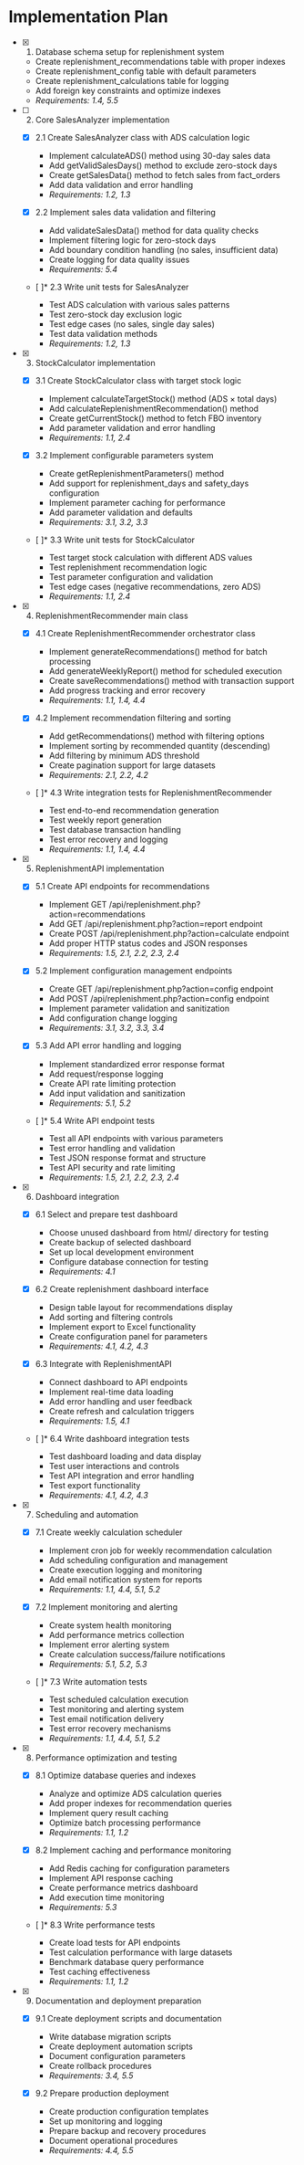 # Implementation Plan

- [x] 1. Database schema setup for replenishment system

  - Create replenishment_recommendations table with proper indexes
  - Create replenishment_config table with default parameters
  - Create replenishment_calculations table for logging
  - Add foreign key constraints and optimize indexes
  - _Requirements: 1.4, 5.5_

- [ ] 2. Core SalesAnalyzer implementation

  - [x] 2.1 Create SalesAnalyzer class with ADS calculation logic

    - Implement calculateADS() method using 30-day sales data
    - Add getValidSalesDays() method to exclude zero-stock days
    - Create getSalesData() method to fetch sales from fact_orders
    - Add data validation and error handling
    - _Requirements: 1.2, 1.3_

  - [x] 2.2 Implement sales data validation and filtering

    - Add validateSalesData() method for data quality checks
    - Implement filtering logic for zero-stock days
    - Add boundary condition handling (no sales, insufficient data)
    - Create logging for data quality issues
    - _Requirements: 5.4_

  - [ ]\* 2.3 Write unit tests for SalesAnalyzer

    - Test ADS calculation with various sales patterns
    - Test zero-stock day exclusion logic
    - Test edge cases (no sales, single day sales)
    - Test data validation methods
    - _Requirements: 1.2, 1.3_

- [x] 3. StockCalculator implementation

  - [x] 3.1 Create StockCalculator class with target stock logic

    - Implement calculateTargetStock() method (ADS × total days)
    - Add calculateReplenishmentRecommendation() method
    - Create getCurrentStock() method to fetch FBO inventory
    - Add parameter validation and error handling
    - _Requirements: 1.1, 2.4_

  - [x] 3.2 Implement configurable parameters system

    - Create getReplenishmentParameters() method
    - Add support for replenishment_days and safety_days configuration
    - Implement parameter caching for performance
    - Add parameter validation and defaults
    - _Requirements: 3.1, 3.2, 3.3_

  - [ ]\* 3.3 Write unit tests for StockCalculator

    - Test target stock calculation with different ADS values
    - Test replenishment recommendation logic
    - Test parameter configuration and validation
    - Test edge cases (negative recommendations, zero ADS)
    - _Requirements: 1.1, 2.4_

- [x] 4. ReplenishmentRecommender main class

  - [x] 4.1 Create ReplenishmentRecommender orchestrator class

    - Implement generateRecommendations() method for batch processing
    - Add generateWeeklyReport() method for scheduled execution
    - Create saveRecommendations() method with transaction support
    - Add progress tracking and error recovery
    - _Requirements: 1.1, 1.4, 4.4_

  - [x] 4.2 Implement recommendation filtering and sorting

    - Add getRecommendations() method with filtering options
    - Implement sorting by recommended quantity (descending)
    - Add filtering by minimum ADS threshold
    - Create pagination support for large datasets
    - _Requirements: 2.1, 2.2, 4.2_

  - [ ]\* 4.3 Write integration tests for ReplenishmentRecommender

    - Test end-to-end recommendation generation
    - Test weekly report generation
    - Test database transaction handling
    - Test error recovery and logging
    - _Requirements: 1.1, 1.4, 4.4_

- [x] 5. ReplenishmentAPI implementation

  - [x] 5.1 Create API endpoints for recommendations

    - Implement GET /api/replenishment.php?action=recommendations
    - Add GET /api/replenishment.php?action=report endpoint
    - Create POST /api/replenishment.php?action=calculate endpoint
    - Add proper HTTP status codes and JSON responses
    - _Requirements: 1.5, 2.1, 2.2, 2.3, 2.4_

  - [x] 5.2 Implement configuration management endpoints

    - Create GET /api/replenishment.php?action=config endpoint
    - Add POST /api/replenishment.php?action=config endpoint
    - Implement parameter validation and sanitization
    - Add configuration change logging
    - _Requirements: 3.1, 3.2, 3.3, 3.4_

  - [x] 5.3 Add API error handling and logging

    - Implement standardized error response format
    - Add request/response logging
    - Create API rate limiting protection
    - Add input validation and sanitization
    - _Requirements: 5.1, 5.2_

  - [ ]\* 5.4 Write API endpoint tests

    - Test all API endpoints with various parameters
    - Test error handling and validation
    - Test JSON response format and structure
    - Test API security and rate limiting
    - _Requirements: 1.5, 2.1, 2.2, 2.3, 2.4_

- [x] 6. Dashboard integration

  - [x] 6.1 Select and prepare test dashboard

    - Choose unused dashboard from html/ directory for testing
    - Create backup of selected dashboard
    - Set up local development environment
    - Configure database connection for testing
    - _Requirements: 4.1_

  - [x] 6.2 Create replenishment dashboard interface

    - Design table layout for recommendations display
    - Add sorting and filtering controls
    - Implement export to Excel functionality
    - Create configuration panel for parameters
    - _Requirements: 4.1, 4.2, 4.3_

  - [x] 6.3 Integrate with ReplenishmentAPI

    - Connect dashboard to API endpoints
    - Implement real-time data loading
    - Add error handling and user feedback
    - Create refresh and calculation triggers
    - _Requirements: 1.5, 4.1_

  - [ ]\* 6.4 Write dashboard integration tests

    - Test dashboard loading and data display
    - Test user interactions and controls
    - Test API integration and error handling
    - Test export functionality
    - _Requirements: 4.1, 4.2, 4.3_

- [x] 7. Scheduling and automation

  - [x] 7.1 Create weekly calculation scheduler

    - Implement cron job for weekly recommendation calculation
    - Add scheduling configuration and management
    - Create execution logging and monitoring
    - Add email notification system for reports
    - _Requirements: 1.1, 4.4, 5.1, 5.2_

  - [x] 7.2 Implement monitoring and alerting

    - Create system health monitoring
    - Add performance metrics collection
    - Implement error alerting system
    - Create calculation success/failure notifications
    - _Requirements: 5.1, 5.2, 5.3_

  - [ ]\* 7.3 Write automation tests

    - Test scheduled calculation execution
    - Test monitoring and alerting system
    - Test email notification delivery
    - Test error recovery mechanisms
    - _Requirements: 1.1, 4.4, 5.1, 5.2_

- [x] 8. Performance optimization and testing

  - [x] 8.1 Optimize database queries and indexes

    - Analyze and optimize ADS calculation queries
    - Add proper indexes for recommendation queries
    - Implement query result caching
    - Optimize batch processing performance
    - _Requirements: 1.1, 1.2_

  - [x] 8.2 Implement caching and performance monitoring

    - Add Redis caching for configuration parameters
    - Implement API response caching
    - Create performance metrics dashboard
    - Add execution time monitoring
    - _Requirements: 5.3_

  - [ ]\* 8.3 Write performance tests

    - Create load tests for API endpoints
    - Test calculation performance with large datasets
    - Benchmark database query performance
    - Test caching effectiveness
    - _Requirements: 1.1, 1.2_

- [x] 9. Documentation and deployment preparation

  - [x] 9.1 Create deployment scripts and documentation

    - Write database migration scripts
    - Create deployment automation scripts
    - Document configuration parameters
    - Create rollback procedures
    - _Requirements: 3.4, 5.5_

  - [x] 9.2 Prepare production deployment

    - Create production configuration templates
    - Set up monitoring and logging
    - Prepare backup and recovery procedures
    - Document operational procedures
    - _Requirements: 4.4, 5.5_
